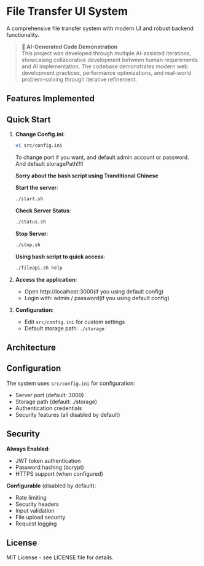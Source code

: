 # File Transfer UI System

A comprehensive file transfer system with modern UI and robust backend functionality.

> **🤖 AI-Generated Code Demonstration**  
> This project was developed through multiple AI-assisted iterations, showcasing collaborative development between human requirements and AI implementation. The codebase demonstrates modern web development practices, performance optimizations, and real-world problem-solving through iterative refinement.

## Features Implemented

## Quick Start

1. **Change Config.ini**:
   ```bash
   vi src/config.ini
   ```
   To change port if you want, and default admin account or password.
   And default storagePath!!!!

   **Sorry about the bash script using Tranditional Chinese**

   **Start the server**:
   ```bash
   ./start.sh
   ```

   **Check Server Status**:
   ```bash
   ./status.sh
   ```
   
   **Stop Server**:
   ```bash
   ./stop.sh
   ```

   **Using bash script to quick access**:
   ```bash
   ./fileapi.sh help
   ```

2. **Access the application**:
   - Open http://localhost:3000(if you using default config)
   - Login with: admin / password(if you using default config)

3. **Configuration**:
   - Edit `src/config.ini` for custom settings
   - Default storage path: `./storage`

## Architecture

## Configuration

The system uses `src/config.ini` for configuration:
- Server port (default: 3000)
- Storage path (default: ./storage)
- Authentication credentials
- Security features (all disabled by default)

## Security

**Always Enabled**:
- JWT token authentication
- Password hashing (bcrypt)
- HTTPS support (when configured)

**Configurable** (disabled by default):
- Rate limiting
- Security headers
- Input validation
- File upload security
- Request logging

## License

MIT License - see LICENSE file for details.
